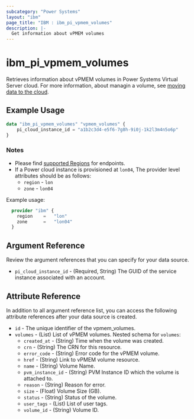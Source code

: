 ```yaml
---
subcategory: "Power Systems"
layout: "ibm"
page_title: "IBM : ibm_pi_vpmem_volumes"
description: |-
  Get information about vPMEM volumes
---
```


# ibm_pi_vpmem_volumes

Retrieves information about vPMEM volumes in Power Systems Virtual Server cloud. For more information, about managin a volume, see [moving data to the cloud](https://cloud.ibm.com/docs/power-iaas?topic=power-iaas-moving-data-to-the-cloud).

## Example Usage

```terraform
data "ibm_pi_vpmem_volumes" "vpmem_volumes" {
    pi_cloud_instance_id = "a1b2c3d4-e5f6-7g8h-9i0j-1k2l3m4n5o6p"
}
```

### Notes

- Please find [supported Regions](https://cloud.ibm.com/apidocs/power-cloud#endpoint) for endpoints.
- If a Power cloud instance is provisioned at `lon04`, The provider level attributes should be as follows:
  - `region` - `lon`
  - `zone` - `lon04`
  
Example usage:

  ```terraform
    provider "ibm" {
      region    =   "lon"
      zone      =   "lon04"
    }
  ```
  
## Argument Reference

Review the argument references that you can specify for your data source.

- `pi_cloud_instance_id` - (Required, String) The GUID of the service instance associated with an account.

## Attribute Reference

In addition to all argument reference list, you can access the following attribute references after your data source is created.

- `id` - The unique identifier of the vpmem_volumes.
- `volumes` - (List) List of vPMEM volumes.
    Nested schema for `volumes`:
  - `created_at` - (String) Time when the volume was created.
  - `crn` - (String) The CRN for this resource.
  - `error_code` - (String) Error code for the vPMEM volume.
  - `href` - (String) Link to vPMEM volume resource.
  - `name` - (String) Volume Name.
  - `pvm_instance_id` - (String) PVM Instance ID which the volume is attached to.
  - `reason` - (String) Reason for error.
  - `size` - (Float) Volume Size (GB).
  - `status` - (String) Status of the volume.
  - `user_tags` - (List) List of user tags.
  - `volume_id` - (String) Volume ID.
